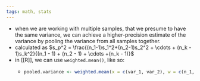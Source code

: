 ```yaml
---
tags: math, stats
---
```


- when we are working with multiple samples, that we presume to have the same variance, we can achieve a higher-precision estimate of the variance by pooling the variance from all samples together.
- calculated as $s_p^2 = \frac{(n_1-1)s_1^2+(n_2-1)s_2^2 + \cdots + (n_k - 1)s_k^2}{(n_1 - 1) + (n_2 - 1) + \cdots +(n_k - 1)}$
- in [[R]], we can use `weighted.mean()`, like so:
	- ```R
	  pooled.variance <- weighted.mean(x = c(var_1, var_2), w = c(n_1, n_2))
	  ```